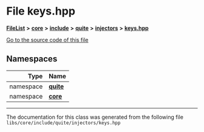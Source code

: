 

# File keys.hpp



[**FileList**](files.md) **>** [**core**](dir_6f77a39b07c019ccd7492ea87272f732.md) **>** [**include**](dir_25de89a49d1da2858ac6330785c12b40.md) **>** [**quite**](dir_6f50b8774c4552618988001c2022dcf6.md) **>** [**injectors**](dir_3608ef6849ab2123a7cae9eea604e8ae.md) **>** [**keys.hpp**](keys_8hpp.md)

[Go to the source code of this file](keys_8hpp_source.md)
















## Namespaces

| Type | Name |
| ---: | :--- |
| namespace | [**quite**](namespacequite.md) <br> |
| namespace | [**core**](namespacequite_1_1core.md) <br> |





















































------------------------------
The documentation for this class was generated from the following file `libs/core/include/quite/injectors/keys.hpp`

